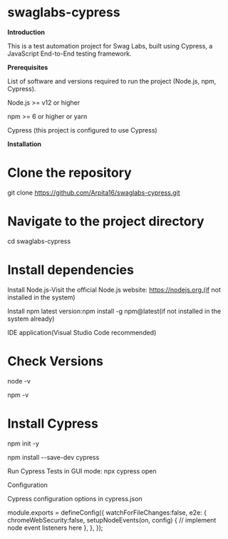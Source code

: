 # swaglabs-cypress
**Introduction**

This is a test automation project for Swag Labs, built using Cypress, a JavaScript End-to-End testing framework.

**Prerequisites**

List of software and versions required to run the project (Node.js, npm, Cypress).

Node.js >= v12 or higher

npm >= 6 or higher 
or yarn

Cypress (this project is configured to use Cypress)

**Installation**

# Clone the repository
git clone https://github.com/Arpita16/swaglabs-cypress.git

# Navigate to the project directory
cd swaglabs-cypress

# Install dependencies

Install Node.js-Visit the official Node.js website: https://nodejs.org.(if not installed in the system)

Install npm latest version:npm install -g npm@latest(if not installed in the system already)

IDE application(Visual Studio Code recommended)

# Check Versions

node -v

npm -v
# Install Cypress
npm init -y

npm install --save-dev cypress



Run Cypress Tests in GUI mode:
npx cypress open

Configuration

Cypress configuration options in cypress.json

module.exports = defineConfig({
  watchForFileChanges:false,
  e2e: {
    chromeWebSecurity:false,
    setupNodeEvents(on, config) {
       // implement node event listeners here
   },
  },
});


